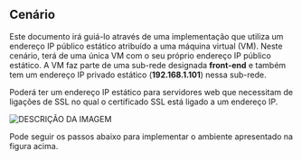 ## <a name="scenario"></a>Cenário
Este documento irá guiá-lo através de uma implementação que utiliza um endereço IP público estático atribuído a uma máquina virtual (VM). Neste cenário, terá de uma única VM com o seu próprio endereço IP público estático. A VM faz parte de uma sub-rede designada **front-end** e também tem um endereço IP privado estático (**192.168.1.101**) nessa sub-rede.

Poderá ter um endereço IP estático para servidores web que necessitam de ligações de SSL no qual o certificado SSL está ligado a um endereço IP. 

![DESCRIÇÃO DA IMAGEM](./media/virtual-network-deploy-static-pip-scenario-include/figure1.png)

Pode seguir os passos abaixo para implementar o ambiente apresentado na figura acima.

